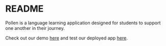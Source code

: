 # README

Pollen is a language learning application designed for students to support one another in their journey. 

Check out our demo [here](https://vimeo.com/441937922) and test our deployed app [here](http://tragically-worms-62590.herokuapp.com).
